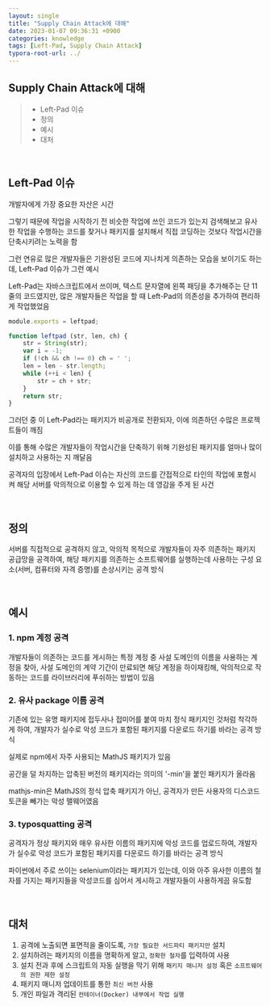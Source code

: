 ```yaml
---
layout: single
title: "Supply Chain Attack에 대해"
date: 2023-01-07 09:36:31 +0900
categories: knowledge
tags: [Left-Pad, Supply Chain Attack]
typora-root-url: ../
---
```


## Supply Chain Attack에 대해
> - Left-Pad 이슈
> - 정의
> - 예시
> - 대처

<br>

## Left-Pad 이슈

개발자에게 가장 중요한 자산은 시간

그렇기 때문에 작업을 시작하기 전 비슷한 작업에 쓰인 코드가 있는지 검색해보고 유사한 작업을 수행하는 코드를 찾거나 패키지를 설치해서 직접 코딩하는 것보다 작업시간을 단축시키려는 노력을 함

그런 연유로 많은 개발자들은 기완성된 코드에 지나치게 의존하는 모습을 보이기도 하는데, Left-Pad 이슈가 그런 예시

Left-Pad는 자바스크립트에서 쓰이며, 텍스트 문자열에 왼쪽 패딩을 추가해주는 단 11줄의 코드였지만, 많은 개발자들은 작업을 할 때 Left-Pad의 의존성을 추가하여 편리하게 작업했었음

```javascript
module.exports = leftpad;

function leftpad (str, len, ch) {
    str = String(str);
    var i = -1;
    if (!ch && ch !== 0) ch = ' ';
    len = len - str.length;
    while (++i < len) {
        str = ch + str;
    }
    return str;
}
```

그러던 중 이 Left-Pad라는 패키지가 비공개로 전환되자, 이에 의존하던 수많은 프로젝트들이 깨짐

이를 통해 수많은 개발자들이 작업시간을 단축하기 위해 기완성된 패키지를 얼마나 많이 설치하고 사용하는 지 깨달음

공격자의 입장에서 Left-Pad 이슈는 자신의 코드를 간접적으로 타인의 작업에 포함시켜 해당 서버를 악의적으로 이용할 수 있게 하는 데 영감을 주게 된 사건

<br>

## 정의

서버를 직접적으로 공격하지 않고, 악의적 목적으로 개발자들이 자주 의존하는 패키지 공급망을 공격하여, 해당 패키지를 의존하는 소프트웨어를 실행하는데 사용하는 구성 요소(서버, 컴퓨터와 자격 증명)를 손상시키는 공격 방식

<br>

## 예시

### 1. npm 계정 공격

개발자들이 의존하는 코드를 게시하는 특정 계정 중 사설 도메인의 이름을 사용하는 계정을 찾아, 사설 도메인의 계약 기간이 만료되면 해당 계정을 하이재킹해, 악의적으로 작동하는 코드를 라이브러리에 푸쉬하는 방법이 있음

### 2. 유사 package 이름 공격

기존에 있는 유명 패키지에 접두사나 접미어를 붙여 마치 정식 패키지인 것처럼 착각하게 하여, 개발자가 실수로 악성 코드가 포함된 패키지를 다운로드 하기를 바라는 공격 방식

실제로 npm에서 자주 사용되는 MathJS 패키지가 있음

공간을 덜 차지하는 압축된 버전의 패키지라는 의미의 '-min'을 붙인 패키지가 올라옴

mathjs-min은 MathJS의 정식 압축 패키지가 아닌, 공격자가 만든 사용자의 디스코드 토큰을 빼가는 악성 맬웨어였음

### 3. typosquatting 공격

공격자가 정상 패키지와 매우 유사한 이름의 패키지에 악성 코드를 업로드하여, 개발자가 실수로 악성 코드가 포함된 패키지를 다운로드 하기를 바라는 공격 방식

파이썬에서 주로 쓰이는 selenium이라는 패키지가 있는데, 이와 아주 유사한 이름의 철자를 가지는 패키지들을 악성코드를 심어서 게시하고 개발자들이 사용하게끔 유도함

<br>

## 대처

1. 공격에 노출되면 표면적을 줄이도록, `가장 필요한 서드파티 패키지만` 설치
2. 설치하려는 패키지의 이름을 명확하게 알고, `정확한 철자`를 입력하여 사용
3. 설치 전과 후에 스크립트의 자동 실행을 막기 위해 `패키지 매니저 설정` 혹은 `소프트웨어의 권한 제한 설정`
4. 패키지 매니저 업데이트를 통한 `최신 버전` 사용
5. 개인 파일과 격리된 `컨테이너(Docker) 내부에서 작업 실행`

<br>
